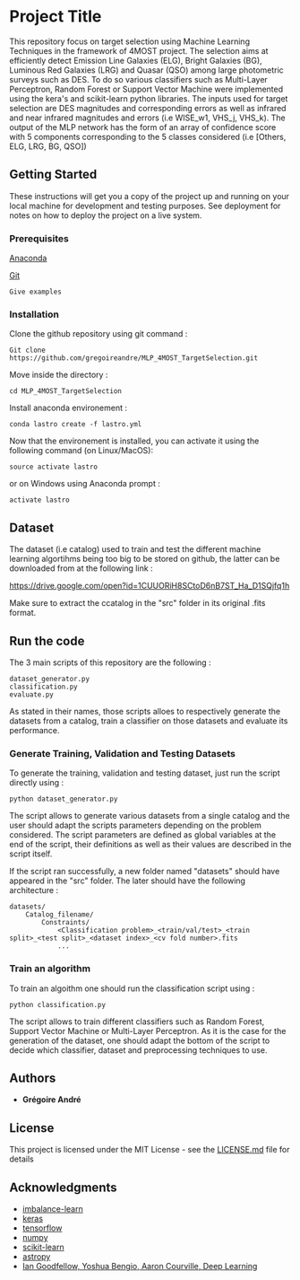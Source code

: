 # Project Title

This repository focus on target selection using Machine Learning Techniques in the framework of 4MOST project.
The selection aims at efficiently detect Emission Line Galaxies (ELG), Bright Galaxies (BG), Luminous Red Galaxies (LRG) and Quasar (QSO) among large photometric surveys such as DES.
To do so various classifiers such as Multi-Layer Perceptron, Random Forest or Support Vector Machine were implemented using the kera's and scikit-learn python libraries.
The inputs used for target selection are DES magnitudes and corresponding errors as well as infrared and near infrared magnitudes and errors (i.e WISE_w1, VHS_j, VHS_k).
The output of the MLP network has the form of an array of confidence score with 5 components corresponding to the 5 classes considered (i.e [Others, ELG, LRG, BG, QSO])

## Getting Started

These instructions will get you a copy of the project up and running on your local machine for development and testing purposes. See deployment for notes on how to deploy the project on a live system.

### Prerequisites

[Anaconda](https://www.anaconda.com/download/)

[Git](https://git-scm.com/downloads)

```
Give examples
```

### Installation

Clone the github repository using git command :

```
Git clone https://github.com/gregoireandre/MLP_4MOST_TargetSelection.git
```

Move inside the directory :

```
cd MLP_4MOST_TargetSelection
```

Install anaconda environement :

```
conda lastro create -f lastro.yml
```

Now that the environement is installed, you can activate it using the following command (on Linux/MacOS):

```
source activate lastro
```

or on Windows using Anaconda prompt :


```
activate lastro
```

## Dataset

The dataset (i.e catalog) used to train and test the different machine learning algortihms being too big to be stored on github, the latter can be downloaded from at the following link :

https://drive.google.com/open?id=1CUUORiH8SCtoD6nB7ST_Ha_D1SQjfq1h

Make sure to extract the ccatalog in the "src" folder in its original .fits format.

## Run the code

The 3 main scripts of this repository are the following :

```
dataset_generator.py
classification.py
evaluate.py
```

As stated in their names, those scripts alloes to respectively generate the datasets from a catalog,  train a classifier on those datasets and evaluate its performance.

### Generate Training, Validation and Testing Datasets

To generate the training, validation and testing dataset, just run the script directly using :

```
python dataset_generator.py
```

The script allows to generate various datasets from a single catalog and the user should adapt the scripts parameters depending on the problem considered.
The script parameters are defined as global variables at the end of the script, their definitions as well as their values are described in the script itself.

If the script ran successfully, a new folder named "datasets" should have appeared in the "src" folder.
The later should have the following architecture :

```
datasets/
	Catalog_filename/
		Constraints/
			<Classification problem>_<train/val/test>_<train split>_<test split>_<dataset index>_<cv fold number>.fits
			...
```

### Train an algorithm

To train an algoithm one should run the classification script using :

```
python classification.py
```

The script allows to train different classifiers such as Random Forest, Support Vector Machine or Multi-Layer Perceptron.
As it is the case for the generation of the dataset, one should adapt the bottom of the script to decide which classifier, dataset and preprocessing techniques to use.

## Authors

* **Grégoire André**

## License

This project is licensed under the MIT License - see the [LICENSE.md](LICENSE.md) file for details

## Acknowledgments

* [imbalance-learn](https://imbalanced-learn.readthedocs.io/en/stable/index.html)
* [keras](https://keras.io/)
* [tensorflow](https://www.tensorflow.org/)
* [numpy](http://www.numpy.org/)
* [scikit-learn](http://scikit-learn.org)
* [astropy](http://www.astropy.org/)
* [Ian Goodfellow, Yoshua Bengio, Aaron Courville, Deep Learning](https://www.deeplearningbook.org/)
